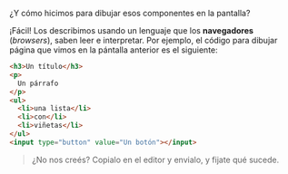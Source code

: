 ¿Y cómo hicimos para dibujar esos componentes en la pantalla?

¡Fácil! Los describimos usando un lenguaje que los **navegadores** (_browsers_), saben leer e interpretar. Por ejemplo, el código para dibujar página que vimos en la pántalla anterior es el siguiente: 

```html
<h3>Un título</h3>
<p>
  Un párrafo
</p>
<ul>  
  <li>una lista</li>
  <li>con</li>
  <li>viñetas</li>
</ul>
<input type="button" value="Un botón"></input>
```

> ¿No nos creés? Copialo en el editor y envialo, y fijate qué sucede. 